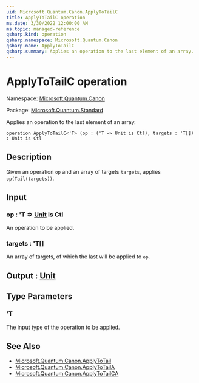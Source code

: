 ```yaml
---
uid: Microsoft.Quantum.Canon.ApplyToTailC
title: ApplyToTailC operation
ms.date: 3/30/2022 12:00:00 AM
ms.topic: managed-reference
qsharp.kind: operation
qsharp.namespace: Microsoft.Quantum.Canon
qsharp.name: ApplyToTailC
qsharp.summary: Applies an operation to the last element of an array.
---
```


# ApplyToTailC operation

Namespace: [Microsoft.Quantum.Canon](xref:Microsoft.Quantum.Canon)

Package: [Microsoft.Quantum.Standard](https://nuget.org/packages/Microsoft.Quantum.Standard)


Applies an operation to the last element of an array.

```qsharp
operation ApplyToTailC<'T> (op : ('T => Unit is Ctl), targets : 'T[]) : Unit is Ctl
```


## Description

Given an operation `op` and an array of targets `targets`,applies `op(Tail(targets))`.

## Input

### op : 'T => [Unit](xref:microsoft.quantum.qsharp.valueliterals#unit-literal)  is Ctl

An operation to be applied.


### targets : 'T[]

An array of targets, of which the last will be applied to `op`.



## Output : [Unit](xref:microsoft.quantum.qsharp.valueliterals#unit-literal)



## Type Parameters

### 'T

The input type of the operation to be applied.

## See Also

- [Microsoft.Quantum.Canon.ApplyToTail](xref:Microsoft.Quantum.Canon.ApplyToTail)
- [Microsoft.Quantum.Canon.ApplyToTailA](xref:Microsoft.Quantum.Canon.ApplyToTailA)
- [Microsoft.Quantum.Canon.ApplyToTailCA](xref:Microsoft.Quantum.Canon.ApplyToTailCA)